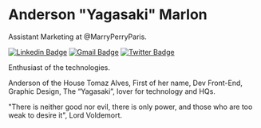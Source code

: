 # Anderson "Yagasaki" Marlon

Assistant Marketing at @MarryPerryParis.

[![Linkedin Badge](https://img.shields.io/badge/-Anderson%20Marlon-6633cc?style=flat-square&logo=Linkedin&logoColor=white&link=https://www.linkedin.com/in/andersonmarlon/)](https://www.linkedin.com/in/andersonmarlon/) 
[![Gmail Badge](https://img.shields.io/badge/-anderson18.marlon@gmail.com-6633cc?style=flat-square&logo=Gmail&logoColor=white&link=mailto:anderson18.marlon@gmail.com)](mailto:anderson18.marlon@gmail.com)
[![Twitter Badge](https://img.shields.io/badge/-@Yagasaki7k-6633cc?style=flat-square&labelColor=6633cc&logo=twitter&logoColor=white&link=https://twitter.com/yagasaki7k)](https://twitter.com/yagasaki7k) 

Enthusiast of the technologies.

Anderson of the House Tomaz Alves, First of her name, Dev Front-End, Graphic Design, The “Yagasaki”, lover for technology and HQs.

"There is neither good nor evil, there is only power, and those who are too weak to desire it", Lord Voldemort.
